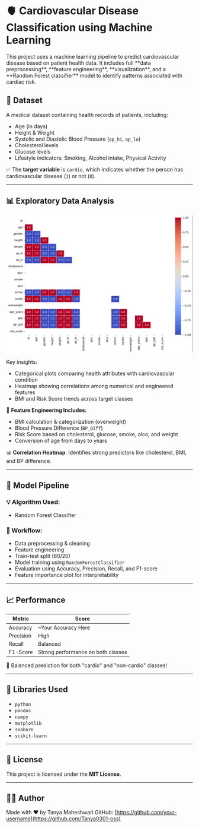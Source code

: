 # 🫀 Cardiovascular Disease Classification using Machine Learning

This project uses a machine learning pipeline to predict cardiovascular disease based on patient health data. It includes full \*\*data preprocessing\*\*, \*\*feature engineering\*\*, \*\*visualization\*\*, and a \*\*Random Forest classifier\*\* model to identify patterns associated with cardiac risk.

## 📁 Dataset

A medical dataset containing health records of patients, including:

- Age (in days)
- Height & Weight
- Systolic and Diastolic Blood Pressure (`ap_hi`, `ap_lo`)
- Cholesterol levels
- Glucose levels
- Lifestyle indicators: Smoking, Alcohol intake, Physical Activity

✅ The **target variable** is `cardio`, which indicates whether the person has cardiovascular disease (`1`) or not (`0`).

---

## 📊 Exploratory Data Analysis
![Correlation Heatmap](heatmap.png)


Key insights:

- Categorical plots comparing health attributes with cardiovascular condition
- Heatmap showing correlations among numerical and engineered features
- BMI and Risk Score trends across target classes

📌 **Feature Engineering Includes:**

- BMI calculation & categorization (overweight)
- Blood Pressure Difference (`BP_Diff`)
- Risk Score based on cholesterol, glucose, smoke, alco, and weight
- Conversion of age from days to years

📊 **Correlation Heatmap**: Identifies strong predictors like cholesterol, BMI, and BP difference.

---

## 🤖 Model Pipeline

### 💡 Algorithm Used:

- Random Forest Classifier

### 🧪 Workflow:

- Data preprocessing & cleaning
- Feature engineering
- Train-test split (80/20)
- Model training using `RandomForestClassifier`
- Evaluation using Accuracy, Precision, Recall, and F1-score
- Feature importance plot for interpretability

---

## 📈 Performance

| Metric    | Score                              |
| --------- | ---------------------------------- |
| Accuracy  | \~Your Accuracy Here               |
| Precision | High                               |
| Recall    | Balanced                           |
| F1-Score  | Strong performance on both classes |

📌 Balanced prediction for both "cardio" and "non-cardio" classes!

---

## 🧠 Libraries Used

- `python`
- `pandas`
- `numpy`
- `matplotlib`
- `seaborn`
- `scikit-learn`

---

## 📄 License

This project is licensed under the **MIT License**.

---

## 🙋‍♂️ Author

Made with ❤️ by Tanya Maheshwari
GitHub: [https://github.com/your-username](https://github.com/Tanya0301-oss)
